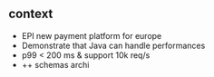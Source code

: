 ## context

* EPI new payment platform for europe
* Demonstrate that Java can handle performances
* p99 < 200 ms & support 10k req/s
* ++ schemas archi